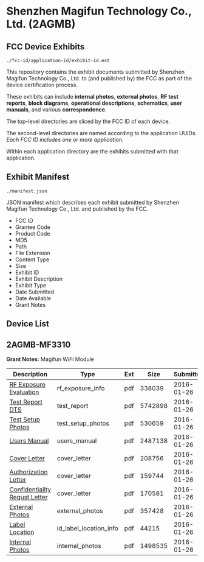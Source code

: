 # Shenzhen Magifun Technology Co., Ltd. (2AGMB)
## FCC Device Exhibits

```
./fcc-id/application-id/exhibit-id.ext
```

This repository contains the exhibit documents submitted by Shenzhen Magifun Technology Co., Ltd. to (and published by) the FCC as part of the device certification process.

These exhibits can include **internal photos**, **external photos**, **RF test reports**, **block diagrams**, **operational descriptions**, **schematics**, **user manuals**, and various **correspondence**.

The top-level directories are sliced by the FCC ID of each device.

The second-level directories are named according to the application UUIDs. *Each FCC ID includes one or more application.*

Within each application directory are the exhibits submitted with that application. 

## Exhibit Manifest

```
./manifest.json
```

JSON manifest which describes each exhibit submitted by Shenzhen Magifun Technology Co., Ltd. and published by the FCC.

- FCC ID
- Grantee Code
- Product Code
- MD5
- Path
- File Extension
- Content Type
- Size
- Exhibit ID
- Exhibit Description
- Exhibit Type
- Date Submitted
- Date Available
- Grant Notes

## Device List
## 2AGMB-MF3310
**Grant Notes:** Magifun WiFi Module

| Description | Type | Ext | Size | Submitted | Available |
| ----------- | ---- | --- | ---- | --------- | --------- |
| [RF Exposure Evaluation](2AGMB-MF3310/a3bebcd0323892f72c39e2abfc2a0939/2884545.pdf) | rf_exposure_info | pdf | 338039 | 2016-01-26 | 2016-01-26 |
| [Test Report DTS](2AGMB-MF3310/a3bebcd0323892f72c39e2abfc2a0939/2884539.pdf) | test_report | pdf | 5742898 | 2016-01-26 | 2016-01-26 |
| [Test Setup Photos](2AGMB-MF3310/a3bebcd0323892f72c39e2abfc2a0939/2884538.pdf) | test_setup_photos | pdf | 530659 | 2016-01-26 | 2016-01-26 |
| [Users Manual](2AGMB-MF3310/a3bebcd0323892f72c39e2abfc2a0939/2884546.pdf) | users_manual | pdf | 2487138 | 2016-01-26 | 2016-01-26 |
| [Cover Letter](2AGMB-MF3310/a3bebcd0323892f72c39e2abfc2a0939/2884537.pdf) | cover_letter | pdf | 208756 | 2016-01-26 | 2016-01-26 |
| [Authorization Letter](2AGMB-MF3310/a3bebcd0323892f72c39e2abfc2a0939/2884541.pdf) | cover_letter | pdf | 159744 | 2016-01-26 | 2016-01-26 |
| [Confidentiality Requst Letter](2AGMB-MF3310/a3bebcd0323892f72c39e2abfc2a0939/2884542.pdf) | cover_letter | pdf | 170581 | 2016-01-26 | 2016-01-26 |
| [External Photos](2AGMB-MF3310/a3bebcd0323892f72c39e2abfc2a0939/2884540.pdf) | external_photos | pdf | 357428 | 2016-01-26 | 2016-01-26 |
| [Label Location](2AGMB-MF3310/a3bebcd0323892f72c39e2abfc2a0939/2884544.pdf) | id_label_location_info | pdf | 44215 | 2016-01-26 | 2016-01-26 |
| [Internal Photos](2AGMB-MF3310/a3bebcd0323892f72c39e2abfc2a0939/2884543.pdf) | internal_photos | pdf | 1498535 | 2016-01-26 | 2016-01-26 |
